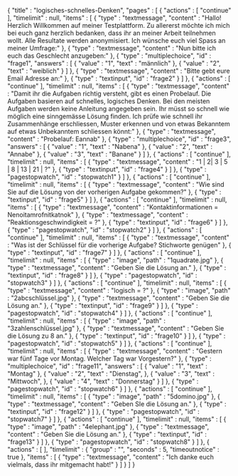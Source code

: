 {
  "title" : "logisches-schnelles-Denken",
  "pages" : [ {
    "actions" : [ "continue" ],
    "timelimit" : null,
    "items" : [ {
      "type" : "textmessage",
      "content" : "Hallo! Herzlich Willkommen auf meiner Testplattform. Zu allererst möchte ich mich bei euch ganz herzlich bedanken, dass ihr an meiner Arbeit teilnehmen wollt. Alle Resultate werden anonymisiert. Ich wünsche euch viel Spass an meiner Umfrage:"
    }, {
      "type" : "textmessage",
      "content" : "Nun bitte ich euch das Geschlecht anzugeben:"
    }, {
      "type" : "multiplechoice",
      "id" : "frage1",
      "answers" : [ {
        "value" : "1",
        "text" : "männlich"
      }, {
        "value" : "2",
        "text" : "weiblich"
      } ]
    }, {
      "type" : "textmessage",
      "content" : "Bitte gebt eure Email Adresse an:"
    }, {
      "type" : "textinput",
      "id" : "frage2"
    } ]
  }, {
    "actions" : [ "continue" ],
    "timelimit" : null,
    "items" : [ {
      "type" : "textmessage",
      "content" : "Damit ihr die Aufgaben richtig versteht, gibt es einen Probelauf. Die Aufgaben basieren auf schnelles, logisches Denken. Bei den meisten Aufgaben werden keine Anleitung angegeben sein. Ihr müsst so schnell wie möglich eine sinngemässe Lösung finden. Ich prüfe wie schnell ihr Zusammenhänge erschliessen, Muster erkennen und von etwas Bekanntem auf etwas Unbekanntem schliessen könnt:"
    }, {
      "type" : "textmessage",
      "content" : "Probelauf: Eannab"
    }, {
      "type" : "multiplechoice",
      "id" : "frage3",
      "answers" : [ {
        "value" : "1",
        "text" : "Nabena"
      }, {
        "value" : "2",
        "text" : "Annabe"
      }, {
        "value" : "3",
        "text" : "Banane"
    } ]
  }, {
    "actions" : [ "continue" ],
    "timelimit" : null,
    "items" : [ {
      "type" : "textmessage",
      "content" : "1 | 2| 3 | 5 | 8 | 13 | 21 | ?"
    }, {
      "type" : "textinput",
      "id" : "frage4"
      } ]
    }, {
      "type" : "pagestopwatch",
      "id" : "stopwatch1"
    } ]
  }, {
    "actions" : [ "continue" ],
    "timelimit" : null,
    "items" : [ {
      "type" : "textmessage",
      "content" : "Wie sind Sie auf die Lösung von der vorherigen Aufgabe gekommen?"
    }, {
      "type" : "textinput",
      "id" : "frage5"
    } ]
  }, {
    "actions" : [ "continue" ],
    "timelimit" : null,
    "items" : [ {
      "type" : "textmessage",
      "content" : "Kontaktinformationen = Nenoitamrofnitkatnok"
    }, {
      "type" : "textmessage",
      "content" : "Reaktionsgeschwindigkeit = ?"
    }, {
      "type" : "textinput",
      "id" : "frage6"
      } ]
    }, {
      "type" : "pagestopwatch",
      "id" : "stopwatch2"
    } ]
  }, {
    "actions" : [ "continue" ],
    "timelimit" : null,
    "items" : [ {
      "type" : "textmessage",
      "content" : "Was ist der Schlüssel für die vorherige Aufgabe? Stichworte genügen"
    }, {
      "type" : "textinput",
      "id" : "frage7"
    } ]
  }, {
    "actions" : [ "continue" ],
    "timelimit" : null,
    "items" : [ {
      "type" : "image",
      "path" : "1quadrate.jpg"
    }, {
      "type" : "textmessage",
      "content" : "Geben Sie die Lösung an."
    }, {
      "type" : "textinput",
      "id" : "frage8"
      } ]
    }, {
      "type" : "pagestopwatch",
      "id" : "stopwatch3"
    } ]
  }, {
    "actions" : [ "continue" ],
    "timelimit" : null,
    "items" : [ {
      "type" : "textmessage",
      "content" : "logisch = ?"
    }, {
      "type" : "image",
      "path" : "2abcschlüssel.jpg"
    }, {
      "type" : "textmessage",
      "content" : "Geben Sie die Lösung an."
    }, {
      "type" : "textinput",
      "id" : "frage9"
      } ]
    }, {
      "type" : "pagestopwatch",
      "id" : "stopwatch4"
    } ]
  }, {
    "actions" : [ "continue" ],
    "timelimit" : null,
    "items" : [ {
      "type" : "image",
      "path" : "3zahlenschlüssel.jpg"
    }, {
      "type" : "textmessage",
      "content" : "Geben Sie die Lösung zu 8 an."
    }, {
      "type" : "textinput",
      "id" : "frage10"
      } ]
    }, {
      "type" : "pagestopwatch",
      "id" : "stopwatch5"
    } ]
  }, {
    "actions" : [ "continue" ],
    "timelimit" : null,
    "items" : [ {
      "type" : "textmessage",
      "content" : "Gestern war fünf Tage vor Montag. Welcher Tag war Vorgestern?"
    }, {
      "type" : "multiplechoice",
      "id" : "frage11",
      "answers" : [ {
        "value" : "1",
        "text" : "Montag"
      }, {
        "value" : "2",
        "text" : "Dienstag",
      }, {
        "value" : "3",
        "text" : "Mittwoch",
      }, {
        "value" : "4",
        "text" : "Donnerstag"
     } ]
   }, {
      "type" : "pagestopwatch",
      "id" : "stopwatch6"
    } ]
  }, {
    "actions" : [ "continue" ],
    "timelimit" : null,
    "items" : [ {
      "type" : "image",
      "path" : "5domino.jpg"
    }, {
      "type" : "textmessage",
      "content" : "Geben SIe die Lösung an."
    }, {
      "type" : "textinput",
      "id" : "frage12"
     } ]
   }, {
      "type" : "pagestopwatch",
      "id" : "stopwatch7" 
    } ]
  }, {
    "actions" : [ "continue" ],
    "timelimit" : null,
    "items" : [ {
      "type" : "image",
      "path" : "4elephant.jpg"
    }, {
      "type" : "textmessage",
      "content" : "Geben Sie die Lösung an."
    }, {
      "type" : "textinput",
      "id" : "frage13"
     } ]
   }, {
      "type" : "pagestopwatch",
      "id" : "stopwatch8" 
    } ]
  }, {
    "actions" : [ ],
    "timelimit" : {
      "group" : "",
      "seconds" : 5,
      "timeoutnotice" : true
    },
    "items" : [ {
      "type" : "textmessage",
      "content" : "Ich danke euch vielmals, dass ihr mitgemacht habt!"
    } ]
  } ]
}

